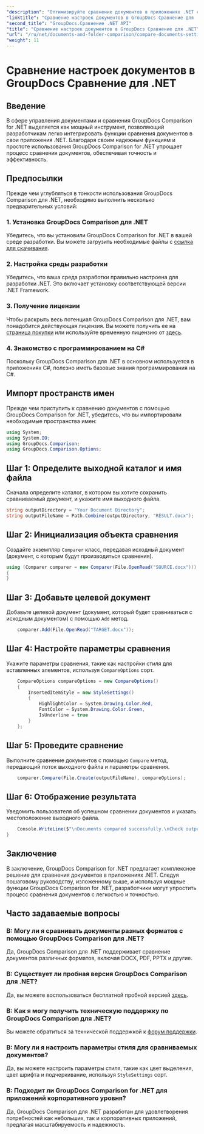 ```yaml
---
"description": "Оптимизируйте сравнение документов в приложениях .NET с помощью GroupDocs Comparison. Сравнивайте документы без усилий с помощью расширенных функций."
"linktitle": "Сравнение настроек документов в GroupDocs Сравнение для .NET"
"second_title": "GroupDocs.Сравнение .NET API"
"title": "Сравнение настроек документов в GroupDocs Сравнение для .NET"
"url": "/ru/net/documents-and-folder-comparison/compare-documents-settings-dotnet/"
"weight": 11
---
```


# Сравнение настроек документов в GroupDocs Сравнение для .NET

## Введение
В сфере управления документами и сравнения GroupDocs Comparison for .NET выделяется как мощный инструмент, позволяющий разработчикам легко интегрировать функции сравнения документов в свои приложения .NET. Благодаря своим надежным функциям и простоте использования GroupDocs Comparison for .NET упрощает процесс сравнения документов, обеспечивая точность и эффективность.
## Предпосылки
Прежде чем углубляться в тонкости использования GroupDocs Comparison для .NET, необходимо выполнить несколько предварительных условий:
### 1. Установка GroupDocs Comparison для .NET
Убедитесь, что вы установили GroupDocs Comparison for .NET в вашей среде разработки. Вы можете загрузить необходимые файлы с [ссылка для скачивания](https://releases.groupdocs.com/comparison/net/).
### 2. Настройка среды разработки
Убедитесь, что ваша среда разработки правильно настроена для разработки .NET. Это включает установку соответствующей версии .NET Framework.
### 3. Получение лицензии
Чтобы раскрыть весь потенциал GroupDocs Comparison для .NET, вам понадобится действующая лицензия. Вы можете получить ее на [страница покупки](https://purchase.groupdocs.com/buy) или используйте временную лицензию от [здесь](https://purchase.groupdocs.com/temporary-license/).
### 4. Знакомство с программированием на C#
Поскольку GroupDocs Comparison для .NET в основном используется в приложениях C#, полезно иметь базовые знания программирования на C#.

## Импорт пространств имен
Прежде чем приступить к сравнению документов с помощью GroupDocs Comparison for .NET, убедитесь, что вы импортировали необходимые пространства имен:
```csharp
using System;
using System.IO;
using GroupDocs.Comparison;
using GroupDocs.Comparison.Options;
```
## Шаг 1: Определите выходной каталог и имя файла
Сначала определите каталог, в котором вы хотите сохранить сравниваемый документ, и укажите имя выходного файла.
```csharp
string outputDirectory = "Your Document Directory";
string outputFileName = Path.Combine(outputDirectory, "RESULT.docx");
```
## Шаг 2: Инициализация объекта сравнения
Создайте экземпляр `Comparer` класс, передавая исходный документ (документ, с которым будут производиться сравнения).
```csharp
using (Comparer comparer = new Comparer(File.OpenRead("SOURCE.docx")))
{
}
```
## Шаг 3: Добавьте целевой документ
Добавьте целевой документ (документ, который будет сравниваться с исходным документом) с помощью `Add` метод.
```csharp
    comparer.Add(File.OpenRead("TARGET.docx"));
```
## Шаг 4: Настройте параметры сравнения
Укажите параметры сравнения, такие как настройки стиля для вставленных элементов, используя `CompareOptions` сорт.
```csharp
    CompareOptions compareOptions = new CompareOptions()
    {
        InsertedItemStyle = new StyleSettings()
        {
            HighlightColor = System.Drawing.Color.Red,
            FontColor = System.Drawing.Color.Green,
            IsUnderline = true
        }
    };
```
## Шаг 5: Проведите сравнение
Выполните сравнение документов с помощью `Compare` метод, передающий поток выходного файла и параметры сравнения.
```csharp
    comparer.Compare(File.Create(outputFileName), compareOptions);
```
## Шаг 6: Отображение результата
Уведомить пользователя об успешном сравнении документов и указать местоположение выходного файла.
```csharp
    Console.WriteLine($"\nDocuments compared successfully.\nCheck output in {Directory.GetCurrentDirectory()}.");
}
```

## Заключение
В заключение, GroupDocs Comparison for .NET предлагает комплексное решение для сравнения документов в приложениях .NET. Следуя пошаговому руководству, изложенному выше, и используя мощные функции GroupDocs Comparison for .NET, разработчики могут упростить процесс сравнения документов с легкостью и точностью.
## Часто задаваемые вопросы
### В: Могу ли я сравнивать документы разных форматов с помощью GroupDocs Comparison для .NET?
Да, GroupDocs Comparison для .NET поддерживает сравнение документов различных форматов, включая DOCX, PDF, PPTX и другие.
### В: Существует ли пробная версия GroupDocs Comparison для .NET?
Да, вы можете воспользоваться бесплатной пробной версией [здесь](https://releases.groupdocs.com/).
### В: Как я могу получить техническую поддержку по GroupDocs Comparison для .NET?
Вы можете обратиться за технической поддержкой к [форум поддержки](https://forum.groupdocs.com/c/comparison/12).
### В: Могу ли я настроить параметры стиля для сравниваемых документов?
Да, вы можете настроить параметры стиля, такие как цвет выделения, цвет шрифта и подчеркивание, используя `StyleSettings` сорт.
### В: Подходит ли GroupDocs Comparison for .NET для приложений корпоративного уровня?
Да, GroupDocs Comparison для .NET разработан для удовлетворения потребностей как небольших, так и корпоративных приложений, предлагая масштабируемость и надежность.